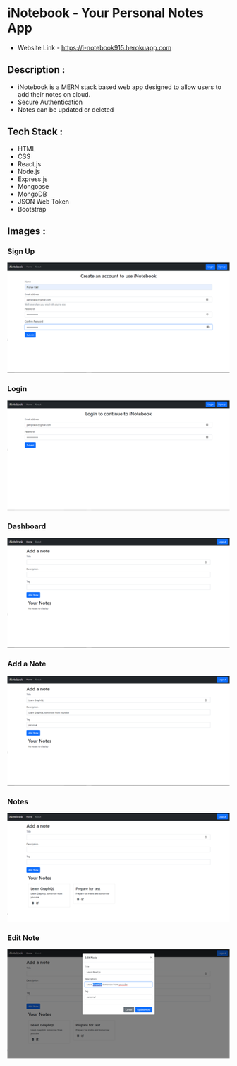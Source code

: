 # iNotebook - Your Personal Notes App

- Website Link - https://i-notebook915.herokuapp.com

## Description :

- iNotebook is a MERN stack based web app designed to allow users to add their notes on cloud.
- Secure Authentication
- Notes can be updated or deleted

## Tech Stack :

- HTML
- CSS
- React.js
- Node.js
- Express.js
- Mongoose
- MongoDB
- JSON Web Token
- Bootstrap

## **Images** :

### Sign Up

![Signup](./images/signup.png)

### Login

![Login](./images/login.png)

### Dashboard

![Dashboard](./images/dashboard.png)

### Add a Note

![AddNote](./images/add-note.png)

### Notes

![Notes](./images/notes.png)

### Edit Note

![Editing](./images/edit-note.png)
